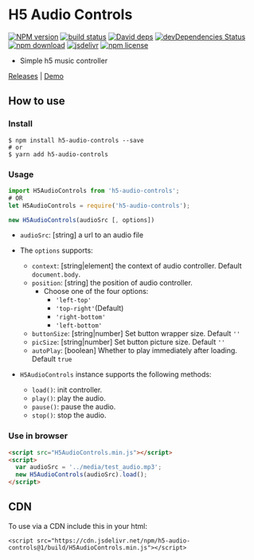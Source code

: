 # H5 Audio Controls

[![NPM version][npm-image]][npm-url]
[![build status][travis-image]][travis-url]
[![David deps][david-image]][david-url]
[![devDependencies Status][david-dev-image]][david-dev-url]
[![npm download][download-image]][download-url]
[![jsdelivr][jsdelivr-image]][jsdelivr-url]
[![npm license][license-image]][download-url]

[npm-image]: https://img.shields.io/npm/v/h5-audio-controls.svg?style=flat-square
[npm-url]: https://npmjs.org/package/h5-audio-controls
[travis-image]: https://img.shields.io/travis/cycdpo/h5-audio-controls.svg?style=flat-square
[travis-url]: https://travis-ci.org/cycdpo/h5-audio-controls
[david-image]: https://img.shields.io/david/cycdpo/h5-audio-controls.svg?style=flat-square
[david-url]: https://david-dm.org/cycdpo/h5-audio-controls
[david-dev-image]: https://david-dm.org/cycdpo/h5-audio-controls/dev-status.svg?style=flat-square
[david-dev-url]: https://david-dm.org/cycdpo/h5-audio-controls?type=dev
[download-image]: https://img.shields.io/npm/dm/h5-audio-controls.svg?style=flat-square
[download-url]: https://npmjs.org/package/h5-audio-controls
[jsdelivr-image]: https://data.jsdelivr.com/v1/package/npm/h5-audio-controls/badge
[jsdelivr-url]: https://www.jsdelivr.com/package/npm/h5-audio-controls
[license-image]: https://img.shields.io/npm/l/h5-audio-controls.svg?style=flat-square


* Simple h5 music controller

[Releases](https://github.com/cycdpo/h5-audio-controls/releases) | [Demo](https://cycdpo.github.io/h5-audio-controls/)

## How to use
### Install
  ```shell
  $ npm install h5-audio-controls --save
  # or
  $ yarn add h5-audio-controls
  ```

### Usage
  ```javascript
  import H5AudioControls from 'h5-audio-controls';
  # OR
  let H5AudioControls = require('h5-audio-controls');
  ```

  ```javascript
  new H5AudioControls(audioSrc [, options])
  ```

* `audioSrc`: [string] a url to an audio file
* The `options` supports:
  * `context`: [string|element] the context of audio controller. Default `document.body`.
  * `position`: [string] the position of audio controller.
    * Choose one of the four options:
      * `'left-top'`
      * `'top-right'`(Default)
      * `'right-bottom'`
      * `'left-bottom'`
  * `buttonSize`: [string|number] Set button wrapper size. Default `''`
  * `picSize`: [string|number] Set button picture size. Default `''`
  * `autoPlay`: [boolean] Whether to play immediately after loading. Default `true`

* `H5AudioControls` instance supports the following methods:
  * `load()`: init controller.
  * `play()`: play the audio.
  * `pause()`: pause the audio.
  * `stop()`: stop the audio.

### Use in browser
```html
<script src="H5AudioControls.min.js"></script>
<script>
  var audioSrc = '../media/test_audio.mp3';
  new H5AudioControls(audioSrc).load();
</script>
```

## CDN
To use via a CDN include this in your html:
```text
<script src="https://cdn.jsdelivr.net/npm/h5-audio-controls@1/build/H5AudioControls.min.js"></script>
```

